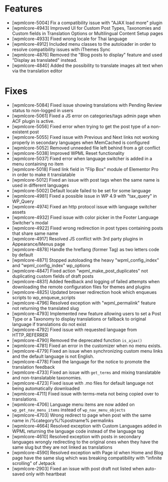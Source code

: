 # Features
* [wpmlcore-5004] Fix a compatibility issue with "AJAX load more" plugin
* [wpmlcore-4943] Improved UI for Custom Post Types, Taxonomies and Custom fields in Translation Options or Multilingual Content Setup pages
* [wpmlcore-4933] Fixed wrong locale for Thai language
* [wpmlcore-4912] Included menu classes to the autoloader in order to resolve compatibility issues with iThemes Sync
* [wpmlcore-4876] Removed the "Blog posts to display" feature and used "Display as translated" instead.
* [wpmlcore-4840] Added the possibility to translate images alt text when via the translation editor

# Fixes
* [wpmlcore-5084] Fixed issue showing translations with Pending Review status to non-logged in users
* [wpmlcore-5061] Fixed a JS error on categories/tags admin page when ACF plugin is active.
* [wpmlcore-5056] Fixed error when trying to get the post type of a non-existent post
* [wpmlcore-5055] Fixed issue with Previous and Next links not working properly in secondary languages when MemCached is configured
* [wpmlcore-5052] Removed unneeded file left behind from a git conflict
* [wpmlcore-5038] Improved WPML Reset functionality
* [wpmlcore-5037] Fixed error when language switcher is added in a menu containing no item
* [wpmlcore-5018] Fixed link field in "Flip Box" module of Elementor Pro in order to make it translatable
* [wpmlcore-5012] Fixed an issue with post tags when the same name is used in different languages
* [wpmlcore-5002] Default locale failed to be set for some language
* [wpmlcore-4981] Fixed a possible issue in WP 4.9 with "tax_query" in WP_Query
* [wpmlcore-4974] Fixed an http protocol issue with language switcher assets
* [wpmlcore-4932] Fixed issue with color picker in the Footer Language Switcher's modal
* [wpmlcore-4922] Fixed wrong redirection in post types containing posts that share same name
* [wpmlcore-4917] Resolved JS conflict with 3rd party plugins in Appearance/Menus page
* [wpmlcore-4878] Handle the hreflang (former Tag) as two letters code by default
* [wpmlcore-4871] Stopped autoloading the heavy "wpml_config_index" and "wpml_config_index" wp_options
* [wpmlcore-4847] Fixed action "wpml_make_post_duplicates" not duplicating custom fields of draft posts
* [wpmlcore-4831] Added feedback and logging of failed attempts when downloading the remote configuration files for themes and plugins
* [wpmlcore-4825] Updated browser redirection hook which enqueues scripts to wp_enqueue_scripts
* [wpmlcore-4796] Resolved exception with "wpml_permalink" feature not returning the translated slug
* [wpmlcore-4793] Implemented new feature allowing users to set a Post Type or a Taxonomy to display translations or fallback to original language if translations do not exist
* [wpmlcore-4792] Fixed issue with requested language from HTTP_REFERRER
* [wpmlcore-4790] Removed the deprecated function `is_ajax()`
* [wpmlcore-4781] Fixed an error in the customizer when no menu exists.
* [wpmlcore-4779] Fixed an issue when synchronizing custom menu links and the default language is not English.
* [wpmlcore-4778] Fixed the language for the notice to promote the translation feedback
* [wpmlcore-4733] Fixed an issue with `get_terms` and mixing translatable and non-translatable taxonomies.
* [wpmlcore-4723] Fixed issue with .mo files for default language not being automatically downloaded
* [wpmlcore-4711] Fixed issue with terms-meta not being copied over to translations.
* [wpmlcore-4706] Language menu items are now added on `wp_get_nav_menu_items` instead of `wp_nav_menu_objects`
* [wpmlcore-4703] Wrong redirect to page when post with the same name in /%category%/%postname% permalinks
* [wpmlcore-4664] Resolved exception with Custom Languages added in WPML returning the language code instead of the language tag
* [wpmlcore-4610] Resolved exception with posts in secondary languages wrongly redirecting to the original ones when they have the same slug but they are not linked as translations
* [wpmlcore-4590] Resolved exception with Page id when Home and Blog page have the same slug which was breaking compatibility with "infinite scrolling" of Jetpack
* [wpmlcore-2903] Fixed an issue with post draft not listed when auto-saved only with heartbeat